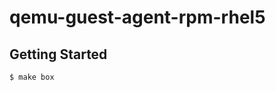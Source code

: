 qemu-guest-agent-rpm-rhel5
==========================

Getting Started
---------------

```
$ make box
```
